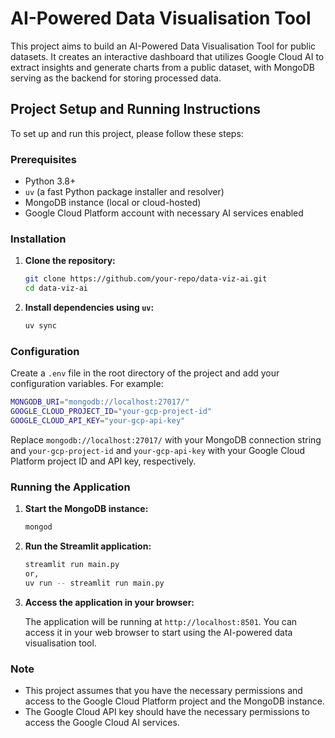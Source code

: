 # AI-Powered Data Visualisation Tool

This project aims to build an AI-Powered Data Visualisation Tool for public datasets. It creates an interactive dashboard that utilizes Google Cloud AI to extract insights and generate charts from a public dataset, with MongoDB serving as the backend for storing processed data.

## Project Setup and Running Instructions

To set up and run this project, please follow these steps:

### Prerequisites

- Python 3.8+
- `uv` (a fast Python package installer and resolver)
- MongoDB instance (local or cloud-hosted)
- Google Cloud Platform account with necessary AI services enabled

### Installation

1. **Clone the repository:**

    ```bash
    git clone https://github.com/your-repo/data-viz-ai.git
    cd data-viz-ai
    ```

2. **Install dependencies using `uv`:**

    ```bash
    uv sync
    ```

### Configuration

Create a `.env` file in the root directory of the project and add your configuration variables. For example:

```bash
MONGODB_URI="mongodb://localhost:27017/"
GOOGLE_CLOUD_PROJECT_ID="your-gcp-project-id"
GOOGLE_CLOUD_API_KEY="your-gcp-api-key"
```

Replace `mongodb://localhost:27017/` with your MongoDB connection string and `your-gcp-project-id` and `your-gcp-api-key` with your Google Cloud Platform project ID and API key, respectively.

### Running the Application

1. **Start the MongoDB instance:**

    ```bash
    mongod
    ```

2. **Run the Streamlit application:**

    ```bash
    streamlit run main.py
    or,
    uv run -- streamlit run main.py
    ```

3. **Access the application in your browser:**

    The application will be running at `http://localhost:8501`. You can access it in your web browser to start using the AI-powered data visualisation tool.

### Note

- This project assumes that you have the necessary permissions and access to the Google Cloud Platform project and the MongoDB instance.
- The Google Cloud API key should have the necessary permissions to access the Google Cloud AI services.
